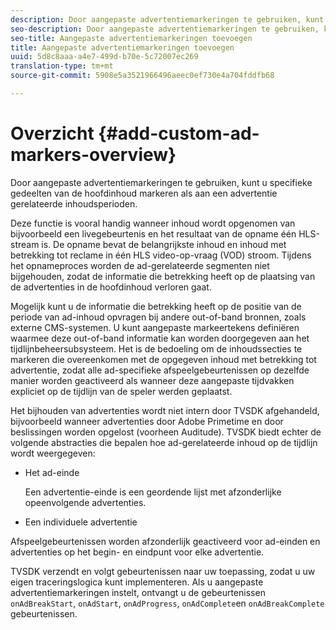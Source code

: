 ```yaml
---
description: Door aangepaste advertentiemarkeringen te gebruiken, kunt u specifieke gedeelten van de hoofdinhoud markeren als aan een advertentie gerelateerde inhoudsperioden.
seo-description: Door aangepaste advertentiemarkeringen te gebruiken, kunt u specifieke gedeelten van de hoofdinhoud markeren als aan een advertentie gerelateerde inhoudsperioden.
seo-title: Aangepaste advertentiemarkeringen toevoegen
title: Aangepaste advertentiemarkeringen toevoegen
uuid: 5d8c8aaa-a4e7-499d-b70e-5c72007ec269
translation-type: tm+mt
source-git-commit: 5908e5a3521966496aeec0ef730e4a704fddfb68

---
```



# Overzicht {#add-custom-ad-markers-overview}

Door aangepaste advertentiemarkeringen te gebruiken, kunt u specifieke gedeelten van de hoofdinhoud markeren als aan een advertentie gerelateerde inhoudsperioden.

Deze functie is vooral handig wanneer inhoud wordt opgenomen van bijvoorbeeld een livegebeurtenis en het resultaat van de opname één HLS-stream is. De opname bevat de belangrijkste inhoud en inhoud met betrekking tot reclame in één HLS video-op-vraag (VOD) stroom. Tijdens het opnameproces worden de ad-gerelateerde segmenten niet bijgehouden, zodat de informatie die betrekking heeft op de plaatsing van de advertenties in de hoofdinhoud verloren gaat.

Mogelijk kunt u de informatie die betrekking heeft op de positie van de periode van ad-inhoud opvragen bij andere out-of-band bronnen, zoals externe CMS-systemen. U kunt aangepaste markeertekens definiëren waarmee deze out-of-band informatie kan worden doorgegeven aan het tijdlijnbeheersubsysteem. Het is de bedoeling om de inhoudssecties te markeren die overeenkomen met de opgegeven inhoud met betrekking tot advertentie, zodat alle ad-specifieke afspeelgebeurtenissen op dezelfde manier worden geactiveerd als wanneer deze aangepaste tijdvakken expliciet op de tijdlijn van de speler werden geplaatst.

Het bijhouden van advertenties wordt niet intern door TVSDK afgehandeld, bijvoorbeeld wanneer advertenties door Adobe Primetime en door beslissingen worden opgelost (voorheen Auditude). TVSDK biedt echter de volgende abstracties die bepalen hoe ad-gerelateerde inhoud op de tijdlijn wordt weergegeven:

* Het ad-einde

   Een advertentie-einde is een geordende lijst met afzonderlijke opeenvolgende advertenties.
* Een individuele advertentie

Afspeelgebeurtenissen worden afzonderlijk geactiveerd voor ad-einden en advertenties op het begin- en eindpunt voor elke advertentie.

TVSDK verzendt en volgt gebeurtenissen naar uw toepassing, zodat u uw eigen traceringslogica kunt implementeren. Als u aangepaste advertentiemarkeringen instelt, ontvangt u de gebeurtenissen `onAdBreakStart`, `onAdStart`, `onAdProgress`, `onAdComplete`en `onAdBreakComplete` gebeurtenissen.
